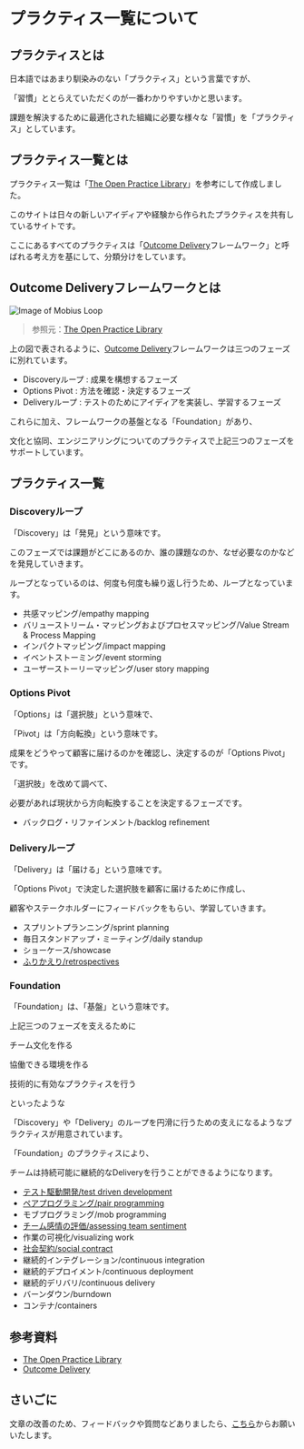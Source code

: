 # プラクティス一覧について

## プラクティスとは

日本語ではあまり馴染みのない「プラクティス」という言葉ですが、

「習慣」ととらえていただくのが一番わかりやすいかと思います。

課題を解決するために最適化された組織に必要な様々な「習慣」を「プラクティス」としています。

## プラクティス一覧とは

プラクティス一覧は「[The Open Practice Library](https://openpracticelibrary.com/)」を参考にして作成しました。

このサイトは日々の新しいアイディアや経験から作られたプラクティスを共有しているサイトです。

ここにあるすべてのプラクティスは「[Outcome Delivery](https://www.mobiusloop.com/)フレームワーク」と呼ばれる考え方を基にして、分類分けをしています。

## Outcome Deliveryフレームワークとは

![Image of Mobius Loop](/Mobius.svg)
> 参照元：[The Open Practice Library](https://openpracticelibrary.com/)

上の図で表されるように、[Outcome Delivery](https://www.mobiusloop.com/)フレームワークは三つのフェーズに別れています。

* Discoveryループ : 成果を構想するフェーズ
* Options Pivot  : 方法を確認・決定するフェーズ
* Deliveryループ  : テストのためにアイディアを実装し、学習するフェーズ

これらに加え、フレームワークの基盤となる「Foundation」があり、

文化と協同、エンジニアリングについてのプラクティスで上記三つのフェーズをサポートしています。

## プラクティス一覧

### Discoveryループ

「Discovery」は「発見」という意味です。

このフェーズでは課題がどこにあるのか、誰の課題なのか、なぜ必要なのかなどを発見していきます。

ループとなっているのは、何度も何度も繰り返し行うため、ループとなっています。

* 共感マッピング/empathy mapping
* バリューストリーム・マッピングおよびプロセスマッピング/Value Stream & Process Mapping
* インパクトマッピング/impact mapping
* イベントストーミング/event storming
* ユーザーストーリーマッピング/user story mapping

### Options Pivot

「Options」は「選択肢」という意味で、

「Pivot」は「方向転換」という意味です。

成果をどうやって顧客に届けるのかを確認し、決定するのが「Options Pivot」です。

「選択肢」を改めて調べて、

必要があれば現状から方向転換することを決定するフェーズです。

* バックログ・リファインメント/backlog refinement

### Deliveryループ

「Delivery」は「届ける」という意味です。

「Options Pivot」で決定した選択肢を顧客に届けるために作成し、

顧客やステークホルダーにフィードバックをもらい、学習していきます。

* スプリントプランニング/sprint planning
* 毎日スタンドアップ・ミーティング/daily standup
* ショーケース/showcase
* [ふりかえり/retrospectives](/practices/retrospectives)

### Foundation

「Foundation」は、「基盤」という意味です。

上記三つのフェーズを支えるために

チーム文化を作る

協働できる環境を作る

技術的に有効なプラクティスを行う

といったような

「Discovery」や「Delivery」のループを円滑に行うための支えになるようなプラクティスが用意されています。

「Foundation」のプラクティスにより、

チームは持続可能に継続的なDeliveryを行うことができるようになります。

* [テスト駆動開発/test driven development](/practices/test-driven-development)
* [ペアプログラミング/pair programming](/practices/pair-programming)
* モブプログラミング/mob programming
* [チーム感情の評価/assessing team sentiment](/practices/team-sentiment)
* 作業の可視化/visualizing work
* [社会契約/social contract](/practices/social-contract)
* 継続的インテグレーション/continuous integration
* 継続的デプロイメント/continuous deployment
* 継続的デリバリ/continuous delivery
* バーンダウン/burndown
* コンテナ/containers

## 参考資料
* [The Open Practice Library](https://openpracticelibrary.com/)
* [Outcome Delivery](https://www.mobiusloop.com/)

## さいごに

文章の改善のため、フィードバックや質問などありましたら、[こちら](https://forms.gle/TKUJ2Gs9EoH2jQvp7)からお願いいたします。
